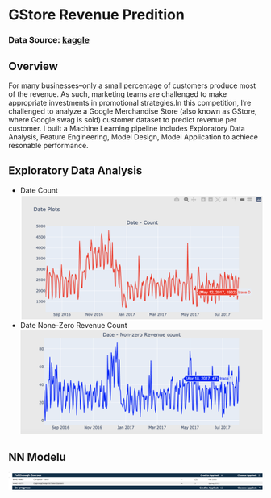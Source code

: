 # GStore Revenue Predition

### Data Source: [kaggle](https://www.kaggle.com/c/ga-customer-revenue-prediction/overview)


## Overview
For many businesses–only a small percentage of customers produce most of the revenue. As such, marketing teams are challenged to make appropriate investments in promotional strategies.In this competition, I’re challenged to analyze a Google Merchandise Store (also known as GStore, where Google swag is sold) customer dataset to predict revenue per customer. I built a Machine Learning pipeline includes Exploratory Data Analysis, Feature Engineering, Model Design, Model Application to achiece resonable performance.


## Exploratory Data Analysis
* Date Count
![](GStore%20Revenue%20Prediction/pics/p2.png)
* Date None-Zero Revenue Count
![](GStore%20Revenue%20Prediction/pics/p1.png)



## NN Modelu
![](GStore%20Revenue%20Prediction/pics/NN.png)
